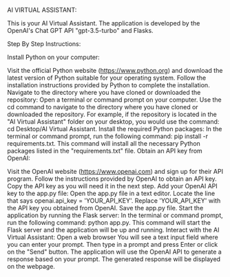 AI VIRTUAL ASSISTANT:

This is your AI Virtual Assistant. The application is developed by the OpenAI's Chat GPT API "gpt-3.5-turbo" and Flasks.

Step By Step Instructions:

Install Python on your computer:

Visit the official Python website (https://www.python.org) and download the latest version of Python suitable for your operating system.
Follow the installation instructions provided by Python to complete the installation.
Navigate to the directory where you have cloned or downloaded the repository:
Open a terminal or command prompt on your computer.
Use the cd command to navigate to the directory where you have cloned or downloaded the repository. For example, if the repository is located in the "AI Virtual Assistant" folder on your desktop, you would use the command: cd Desktop/AI Virtual Assistant.
Install the required Python packages:
In the terminal or command prompt, run the following command: pip install -r requirements.txt.
This command will install all the necessary Python packages listed in the "requirements.txt" file.
Obtain an API key from OpenAI:

Visit the OpenAI website (https://www.openai.com) and sign up for their API program.
Follow the instructions provided by OpenAI to obtain an API key. Copy the API key as you will need it in the next step. 
Add your OpenAI API key to the app.py file: Open the app.py file in a text editor. Locate the line that says openai.api_key = 'YOUR_API_KEY'.
Replace 'YOUR_API_KEY' with the API key you obtained from OpenAI. 
Save the app.py file. Start the application by running the Flask server: In the terminal or command prompt, run the following command: python app.py. 
This command will start the Flask server and the application will be up and running. Interact with the AI Virtual Assistant: Open a web browser You will see a text input field where you can enter your prompt.
Then type in a prompt and press Enter or click on the "Send" button. The application will use the OpenAI API to generate a response based on your prompt. 
The generated response will be displayed on the webpage.

